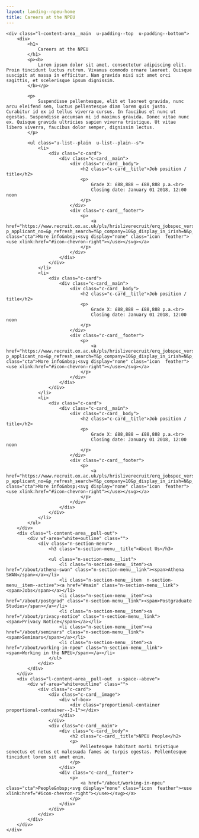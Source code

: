 ```yaml
---
layout: landing--npeu-home
title: Careers at the NPEU
---
```

<div wf-area="white+outline" class="l-content-area  l-content-area--has-pull-outs">

    <div class="l-content-area__main  u-padding--top  u-padding--bottom">
        <div>
            <h1>
                Careers at the NPEU
            </h1>
            <p><b>
                Lorem ipsum dolor sit amet, consectetur adipiscing elit. Proin tincidunt luctus rutrum. Vivamus commodo ornare laoreet. Quisque suscipit at massa in efficitur. Nam gravida nisi sit amet orci sagittis, et scelerisque ipsum dignissim.
            </b></p>
            
            <p>
                Suspendisse pellentesque, elit et laoreet gravida, nunc arcu eleifend sem, luctus pellentesque diam lorem quis justo. Curabitur id ex id tellus viverra cursus. In faucibus et nunc ut egestas. Suspendisse accumsan mi id maximus gravida. Donec vitae nunc ex. Quisque gravida ultricies sapien viverra tristique. Ut vitae libero viverra, faucibus dolor semper, dignissim lectus.
            </p>
            
            <ul class="u-list--plain  u-list--plain--s">
                <li>
                    <div class="c-card">
                        <div class="c-card__main">
                            <div class="c-card__body">
                                <h2 class="c-card__title">Job position / title</h2>
                                <p>
                                    Grade X: £88,888 – £88,888 p.a.<br>
                                    Closing date: January 01 2018, 12:00 noon
                                </p>
                            </div>
                            <div class="c-card__footer">
                                <p>
                                    <a href="https://www.recruit.ox.ac.uk/pls/hrisliverecruit/erq_jobspec_version_4.display_form?p_applicant_no=&p_refresh_search=Y&p_company=10&p_display_in_irish=N&p_recruitment_id=133932&p_internal_external=E&p_display_apply_ind=Y&p_process_type=&p_form_profile_detail=" class="cta">More info&nbsp;<svg display="none" class="icon  feather"><use xlink:href="#icon-chevron-right"></use></svg></a>
                                </p>
                            </div>
                        </div>
                    </div>
                </li>
                <li>
                    <div class="c-card">
                        <div class="c-card__main">
                            <div class="c-card__body">
                                <h2 class="c-card__title">Job position / title</h2>
                                <p>
                                    Grade X: £88,888 – £88,888 p.a.<br>
                                    Closing date: January 01 2018, 12:00 noon
                                </p>
                            </div>
                            <div class="c-card__footer">
                                <p>
                                    <a href="https://www.recruit.ox.ac.uk/pls/hrisliverecruit/erq_jobspec_version_4.display_form?p_applicant_no=&p_refresh_search=Y&p_company=10&p_display_in_irish=N&p_recruitment_id=133932&p_internal_external=E&p_display_apply_ind=Y&p_process_type=&p_form_profile_detail=" class="cta">More info&nbsp;<svg display="none" class="icon  feather"><use xlink:href="#icon-chevron-right"></use></svg></a>
                                </p>
                            </div>
                        </div>
                    </div>
                </li>
                <li>
                    <div class="c-card">
                        <div class="c-card__main">
                            <div class="c-card__body">
                                <h2 class="c-card__title">Job position / title</h2>
                                <p>
                                    Grade X: £88,888 – £88,888 p.a.<br>
                                    Closing date: January 01 2018, 12:00 noon
                                </p>
                            </div>
                            <div class="c-card__footer">
                                <p>
                                    <a href="https://www.recruit.ox.ac.uk/pls/hrisliverecruit/erq_jobspec_version_4.display_form?p_applicant_no=&p_refresh_search=Y&p_company=10&p_display_in_irish=N&p_recruitment_id=133932&p_internal_external=E&p_display_apply_ind=Y&p_process_type=&p_form_profile_detail=" class="cta">More info&nbsp;<svg display="none" class="icon  feather"><use xlink:href="#icon-chevron-right"></use></svg></a>
                                </p>
                            </div>
                        </div>
                    </div>
                </li>
            </ul>
        </div>
        <div class="l-content-area__pull-out">
            <div wf-area="white+outline" class="">
                <div class="n-section-menu">
                    <h3 class="n-section-menu__title">About Us</h3>
                    
                    <ul class="n-section-menu__list">
                        <li class="n-section-menu__item"><a href="/about/athena-swan" class="n-section-menu__link"><span>Athena SWAN</span></a></li>
                        <li class="n-section-menu__item  n-section-menu__item--active"><a href="#main" class="n-section-menu__link"><span>Jobs</span></a></li>
                        <li class="n-section-menu__item"><a href="/about/postgrad" class="n-section-menu__link"><span>Postgraduate Studies</span></a></li>
                        <li class="n-section-menu__item"><a href="/about/privacy-notice" class="n-section-menu__link"><span>Privacy Notice</span></a></li>
                        <li class="n-section-menu__item"><a href="/about/seminars" class="n-section-menu__link"><span>Seminars</span></a></li>
                        <li class="n-section-menu__item"><a href="/about/working-in-npeu" class="n-section-menu__link"><span>Working in the NPEU</span></a></li>
                    </ul>
                </div>
            </div>
        </div>
        <div class="l-content-area__pull-out  u-space--above">
            <div wf-area="white+outline" class="">
                <div class="c-card">
                    <div class="c-card__image">
                        <div wf-box>
                            <div class="proportional-container  proportional-container--3-1"></div>
                        </div>
                    </div>
                    <div class="c-card__main">
                        <div class="c-card__body">
                            <h2 class="c-card__title">NPEU People</h2>
                            <p>
                                Pellentesque habitant morbi tristique senectus et netus et malesuada fames ac turpis egestas. Pellentesque tincidunt lorem sit amet enim.
                            </p>
                        </div>
                        <div class="c-card__footer">
                            <p>
                                <a href="/about/working-in-npeu" class="cta">People&nbsp;<svg display="none" class="icon  feather"><use xlink:href="#icon-chevron-right"></use></svg></a>
                            </p>
                        </div>
                    </div>
                </div>
            </div>
        </div>
    </div>
    
</div>